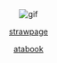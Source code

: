 <div align="center">
<img src="https://cdn.discordapp.com/attachments/1257861951942426696/1402779036542832733/Knifecase_GIF.gif?ex=68952748&is=6893d5c8&hm=96d758b4d97178f1fc5f2cdb0000fd4fa79ef7797ebf99063bb18370cd7736f0&" alt="gif" />
</div>

<p align="center"><a
href="https://saudade-of-kalopsia.straw.page"

strawpage

<p align="center"><a
href="https://labsenct.atabook.org"

atabook
